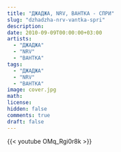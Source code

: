 ```yaml
---
title: "ДЖАДЖА, NRV, ВАНТКА - СПРИ" 
slug: "dzhadzha-nrv-vantka-spri"
description: 
date: 2010-09-09T00:00:00+03:00
artists:
  - "ДЖАДЖА"
  - "NRV"
  - "ВАНТКА"
tags:
  - "ДЖАДЖА"
  - "NRV"
  - "ВАНТКА"
image: cover.jpg
math: 
license: 
hidden: false
comments: true
draft: false
---
```


{{< youtube OMq_Rgi0r8k >}}
